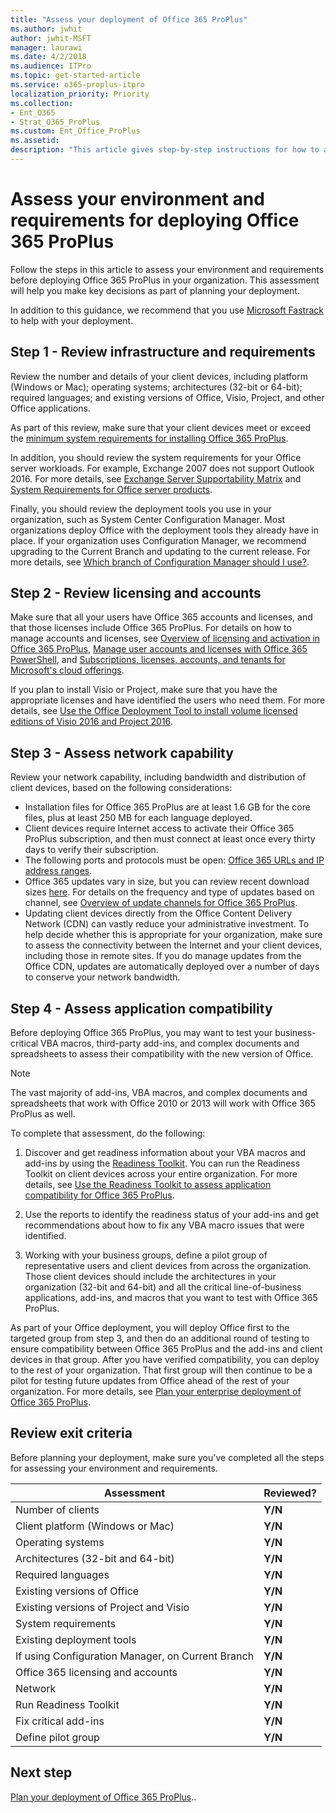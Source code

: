 ```yaml
---
title: "Assess your deployment of Office 365 ProPlus"
ms.author: jwhit
author: jwhit-MSFT
manager: laurawi
ms.date: 4/2/2018
ms.audience: ITPro
ms.topic: get-started-article
ms.service: o365-proplus-itpro
localization_priority: Priority
ms.collection: 
- Ent_O365
- Strat_O365_ProPlus
ms.custom: Ent_Office_ProPlus
ms.assetid:
description: "This article gives step-by-step instructions for how to assess your enivorment and requirements before deploying Office 365 ProPlus.  The article is intended for administrators in enterprise environments working with hundreds or thousands of computers."
---
```


# Assess your environment and requirements for deploying Office 365 ProPlus

Follow the steps in this article to assess your environment and requirements before deploying Office 365 ProPlus in your organization. This assessment will help you make key decisions as part of planning your deployment. 

In addition to this guidance, we recommend that you use [Microsoft Fastrack](https://fasttrack.microsoft.com/office) to help with your deployment.

## Step 1 - Review infrastructure and requirements

Review the number and details of your client devices, including platform (Windows or Mac); operating systems; architectures (32-bit or 64-bit); required languages; and existing versions of Office, Visio, Project, and other Office applications. 

As part of this review, make sure that your client devices meet or exceed the [minimum system requirements for installing Office 365 ProPlus](https://products.office.com/office-system-requirements).

In addition, you should review the system requirements for your Office server workloads. For example, Exchange 2007 does not support Outlook 2016. For more details, see [Exchange Server Supportability Matrix](https://technet.microsoft.com/library/ff728623(v=exchg.150).aspx) and [System Requirements for Office server products](https://products.office.com/office-system-requirements).

Finally, you should review the deployment tools you use in your organization, such as System Center Configuration Manager. Most organizations deploy Office with the deployment tools they already have in place. If your organization uses Configuration Manager, we recommend upgrading to the Current Branch and updating to the current release. For more details, see [Which branch of Configuration Manager should I use?](https://docs.microsoft.com/sccm/core/understand/which-branch-should-i-use).

## Step 2 - Review licensing and accounts

Make sure that all your users have Office 365 accounts and licenses, and that those licenses include Office 365 ProPlus. For details on how to manage accounts and licenses, see [Overview of licensing and activation in Office 365 ProPlus](overview-of-licensing-and-activation-in-office-365-proplus.md), [Manage user accounts and licenses with Office 365 PowerShell](https://docs.microsoft.com/office365/enterprise/powershell/manage-user-accounts-and-licenses-with-office-365-powershell), and [Subscriptions, licenses, accounts, and tenants for Microsoft's cloud offerings](https://docs.microsoft.com/office365/enterprise/subscriptions-licenses-accounts-and-tenants-for-microsoft-cloud-offerings).

If you plan to install Visio or Project, make sure that you have the appropriate licenses and have identified the users who need them. For more details, see [Use the Office Deployment Tool to install volume licensed editions of Visio 2016 and Project 2016](use-the-office-deployment-tool-to-install-volume-licensed-editions-of-visio-2016.md).

## Step 3 - Assess network capability

Review your network capability, including bandwidth and distribution of client devices, based on the following considerations:

- Installation files for Office 365 ProPlus are at least 1.6 GB for the core files, plus at least 250 MB for each language deployed. 
- Client devices require Internet access to activate their Office 365 ProPlus subscription, and then must connect at least once every thirty days to verify their subscription. 
- The following ports and protocols must be open: [Office 365 URLs and IP address ranges](https://docs.microsoft.com/office365/enterprise/urls-and-ip-address-ranges).
- Office 365 updates vary in size, but you can review recent download sizes [here](https://docs.microsoft.com/officeupdates/download-sizes-office365-proplus-updates). For details on the frequency and type of updates based on channel, see [Overview of update channels for Office 365 ProPlus](overview-of-update-channels-for-office-365-proplus.md).  
- Updating client devices directly from the Office Content Delivery Network (CDN) can vastly reduce your administrative investment. To help decide whether this is appropriate for your organization, make sure to assess the connectivity between the Internet and your client devices, including those in remote sites. If you do manage updates from the Office CDN, updates are automatically deployed over a number of days to conserve your network bandwidth. 

## Step 4 - Assess application compatibility

Before deploying Office 365 ProPlus, you may want to test your business-critical VBA macros, third-party add-ins, and complex documents and spreadsheets to assess their compatibility with the new version of Office.  

> [!NOTE]
> The vast majority of add-ins, VBA macros, and complex documents and spreadsheets that work with Office 2010 or 2013 will work with Office 365 ProPlus as well. 

To complete that assessment, do the following:

1. Discover and get readiness information about your VBA macros and add-ins by using the [Readiness Toolkit](https://go.microsoft.com/fwlink/p/?linkid=859119). You can run the Readiness Toolkit on client devices across your entire organization. For more details, see [Use the Readiness Toolkit to assess application compatibility for Office 365 ProPlus](use-the-readiness-toolkit-to-assess-application-compatibility-for-office-365-pro.md). 
 
2. Use the reports to identify the readiness status of your add-ins and get recommendations about how to fix any VBA macro issues that were identified.

3. Working with your business groups, define a pilot group of representative users and client devices from across the organization. Those client devices should include the architectures in your organization (32-bit and 64-bit) and all the critical line-of-business applications, add-ins, and macros that you want to test with Office 365 ProPlus. 

As part of your Office deployment, you will deploy Office first to the targeted group from step 3, and then do an additional round of testing to ensure compatibility between Office 365 ProPlus and the add-ins and client devices in that group. After you have verified compatibility, you can deploy to the rest of your organization. That first group will then continue to be a pilot for testing future updates from Office ahead of the rest of your organization. For more details, see [Plan your enterprise deployment of Office 365 ProPlus](plan-office-365-proplus.md).  

## Review exit criteria 

Before planning your deployment, make sure you've completed all the steps for assessing your environment and requirements.

|Assessment         |Reviewed?            |
|-------------------|------------------|
|Number of clients                                |**Y/N**|
|Client platform (Windows or Mac)                 |**Y/N**|
|Operating systems                                |**Y/N**|
|Architectures (32-bit and 64-bit)                |**Y/N**|
|Required languages                                 |**Y/N**|
|Existing versions of Office                        |**Y/N**|
|Existing versions of Project and Visio              |**Y/N**|
|System requirements                              |**Y/N**|
|Existing deployment tools                          |**Y/N**|
|If using Configuration Manager, on Current Branch  |**Y/N**|
|Office 365 licensing and accounts                |**Y/N**|
|Network                                          |**Y/N**|
|Run Readiness Toolkit                        |**Y/N**|
|Fix critical add-ins                        |**Y/N**|
|Define pilot group                        |**Y/N**|


## Next step

[Plan your deployment of Office 365 ProPlus](plan-office-365-proplus.md)..


